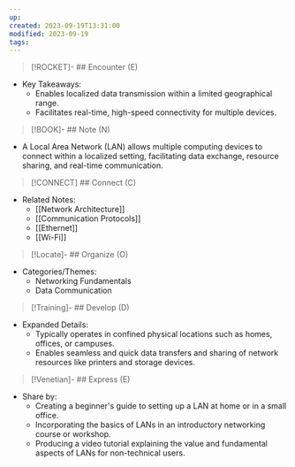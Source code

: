 ```yaml
---
up: 
created: 2023-09-19T13:31:00
modified: 2023-09-19
tags:
---
```

> [!ROCKET]- ## Encounter (E)

- Key Takeaways:
    - Enables localized data transmission within a limited geographical range.
    - Facilitates real-time, high-speed connectivity for multiple devices.

> [!BOOK]- ## Note (N)

- A Local Area Network (LAN) allows multiple computing devices to connect within a localized setting, facilitating data exchange, resource sharing, and real-time communication.

> [!CONNECT] ## Connect (C)

- Related Notes:
    - [[Network Architecture]]
    - [[Communication Protocols]]
    - [[Ethernet]]
    - [[Wi-Fi]]

> [!Locate]- ## Organize (O)

- Categories/Themes:
    - Networking Fundamentals
    - Data Communication

> [!Training]- ## Develop (D)

- Expanded Details:
    - Typically operates in confined physical locations such as homes, offices, or campuses.
    - Enables seamless and quick data transfers and sharing of network resources like printers and storage devices.

> [!Venetian]- ## Express (E)

- Share by:
    - Creating a beginner's guide to setting up a LAN at home or in a small office.
    - Incorporating the basics of LANs in an introductory networking course or workshop.
    - Producing a video tutorial explaining the value and fundamental aspects of LANs for non-technical users.